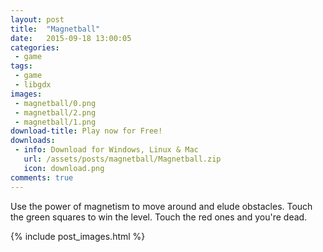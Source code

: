 ```yaml
---
layout: post
title:  "Magnetball"
date:   2015-09-18 13:00:05
categories:
 - game
tags:
 - game
 - libgdx
images:
 - magnetball/0.png
 - magnetball/2.png
 - magnetball/1.png
download-title: Play now for Free!
downloads:
 - info: Download for Windows, Linux & Mac
   url: /assets/posts/magnetball/Magnetball.zip
   icon: download.png
comments: true
---
```


Use the power of magnetism to move around and elude obstacles. Touch the green squares to win the level. Touch the red ones and you're dead.

<!--more-->

{% include post_images.html %}